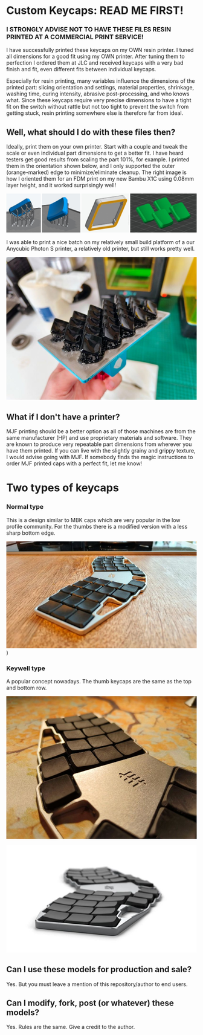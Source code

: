# Custom Keycaps: READ ME FIRST!
### I STRONGLY ADVISE NOT TO HAVE THESE FILES RESIN PRINTED AT A COMMERCIAL PRINT SERVICE!
I have successfully printed these keycaps on my OWN resin printer. I tuned all dimensions for a good fit using my OWN printer. After tuning them to perfection I ordered them at JLC and received keycaps with a very bad finish and fit, even different fits between individual keycaps. 

Especially for resin printing, many variables influence the dimensions of the printed part: slicing orientation and settings, material properties, shrinkage, washing time, curing intensity, abrasive post-processing, and who knows what. Since these keycaps require very precise dimensions to have a tight fit on the switch without rattle but not too tight to prevent the switch from getting stuck, resin printing somewhere else is therefore far from ideal. 

## Well, what should I do with these files then?
Ideally, print them on your own printer. Start with a couple and tweak the scale or even individual part dimensions to get a better fit. I have heard testers get good results from scaling the part 101%, for example. I printed them in the orientation shown below, and I only supported the outer (orange-marked) edge to minimize/eliminate cleanup. The right image is how I oriented them for an FDM print on my new Bambu X1C using 0.08mm layer height, and it worked surprisingly well!

![](images/printingtips.jpg)

I was able to print a nice batch on my relatively small build platform of a our Anycubic Photon S printer, a relatively old printer, but still works pretty well.

![](images/resinprinted.jpg)

## What if I don't have a printer?
MJF printing should be a better option as all of those machines are from the same manufacturer (HP) and use proprietary materials and software. They are known to produce very repeatable part dimensions from wherever you have them printed. If you can live with the slightly grainy and grippy texture, I would advise going with MJF. If somebody finds the magic instructions to order MJF printed caps with a perfect fit, let me know!

# Two types of keycaps
### Normal type
This is a design similar to MBK caps which are very popular in the low profile community. For the thumbs there is a modified version with a less sharp bottom edge.

![](images/normalcaps.jpg))

### Keywell type
A popular concept nowadays. The thumb keycaps are the same as the top and bottom row.

![](images/keywellcaps.jpg)

![](images/keywellrender.jpg)

## Can I use these models for production and sale?
Yes. But you must leave a mention of this repository/author to end users.

## Can I modify, fork, post (or whatever) these models?
Yes. Rules are the same. Give a credit to the author.


